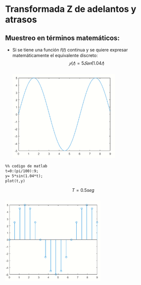 # Transformada Z de adelantos y atrasos
## Muestreo en términos matemáticos:
* Si se tiene una función 𝑓(𝑡) continua y se quiere expresar <br> matemáticamente el equivalente discreto:<br>
   $$𝑦(𝑡)= 5𝑆𝑒𝑛(1.04𝑡)$$<br>![](Imagenes/FuncionSeno.PNG)
```
%% codigo de matlab
t=0:(pi/100):9;
y= 5*sin(1.04*t);
plot(t,y)
```
$$T=0.5 seg$$<br>![](Imagenes/FuncionDiscretaSeno.PNG)

